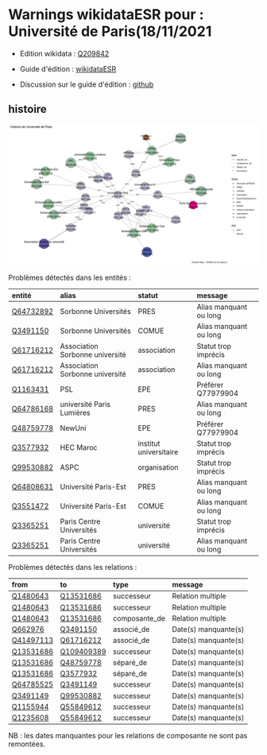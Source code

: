 Warnings wikidataESR pour : Université de Paris(18/11/2021
================

- Edition wikidata : [Q209842](https://www.wikidata.org/wiki/Q209842)
- Guide d'édition : [wikidataESR](https://github.com/cpesr/wikidataESR/)

- Discussion sur le guide d'édition : [github](https://github.com/cpesr/wikidataESR/issues)



## histoire 

![Graphique non généré](Q209842-histoire.png) 

Problèmes détectés dans les entités :

|entité                                               |alias                           |statut                 |message                |
|:----------------------------------------------------|:-------------------------------|:----------------------|:----------------------|
|[Q64732892](https://www.wikidata.org/wiki/Q64732892) |Sorbonne Universités            |PRES                   |Alias manquant ou long |
|[Q3491150](https://www.wikidata.org/wiki/Q3491150)   |Sorbonne Universités            |COMUE                  |Alias manquant ou long |
|[Q61716212](https://www.wikidata.org/wiki/Q61716212) |Association Sorbonne université |association            |Statut trop imprécis   |
|[Q61716212](https://www.wikidata.org/wiki/Q61716212) |Association Sorbonne université |association            |Alias manquant ou long |
|[Q1163431](https://www.wikidata.org/wiki/Q1163431)   |PSL                             |EPE                    |Préférer Q77979904     |
|[Q64786168](https://www.wikidata.org/wiki/Q64786168) |université Paris Lumières       |PRES                   |Alias manquant ou long |
|[Q48759778](https://www.wikidata.org/wiki/Q48759778) |NewUni                          |EPE                    |Préférer Q77979904     |
|[Q3577932](https://www.wikidata.org/wiki/Q3577932)   |HEC Maroc                       |institut universitaire |Statut trop imprécis   |
|[Q99530882](https://www.wikidata.org/wiki/Q99530882) |ASPC                            |organisation           |Statut trop imprécis   |
|[Q64808631](https://www.wikidata.org/wiki/Q64808631) |Université Paris-Est            |PRES                   |Alias manquant ou long |
|[Q3551472](https://www.wikidata.org/wiki/Q3551472)   |Université Paris-Est            |COMUE                  |Alias manquant ou long |
|[Q3365251](https://www.wikidata.org/wiki/Q3365251)   |Paris Centre Universités        |université             |Statut trop imprécis   |
|[Q3365251](https://www.wikidata.org/wiki/Q3365251)   |Paris Centre Universités        |université             |Alias manquant ou long |

Problèmes détectés dans les relations :

|from                                                 |to                                                     |type          |message              |
|:----------------------------------------------------|:------------------------------------------------------|:-------------|:--------------------|
|[Q1480643](https://www.wikidata.org/wiki/Q1480643)   |[Q13531686](https://www.wikidata.org/wiki/Q13531686)   |successeur    |Relation multiple    |
|[Q1480643](https://www.wikidata.org/wiki/Q1480643)   |[Q13531686](https://www.wikidata.org/wiki/Q13531686)   |successeur    |Relation multiple    |
|[Q1480643](https://www.wikidata.org/wiki/Q1480643)   |[Q13531686](https://www.wikidata.org/wiki/Q13531686)   |composante_de |Relation multiple    |
|[Q662976](https://www.wikidata.org/wiki/Q662976)     |[Q3491150](https://www.wikidata.org/wiki/Q3491150)     |associé_de    |Date(s) manquante(s) |
|[Q41497113](https://www.wikidata.org/wiki/Q41497113) |[Q61716212](https://www.wikidata.org/wiki/Q61716212)   |associé_de    |Date(s) manquante(s) |
|[Q13531686](https://www.wikidata.org/wiki/Q13531686) |[Q109409389](https://www.wikidata.org/wiki/Q109409389) |successeur    |Date(s) manquante(s) |
|[Q13531686](https://www.wikidata.org/wiki/Q13531686) |[Q48759778](https://www.wikidata.org/wiki/Q48759778)   |séparé_de     |Date(s) manquante(s) |
|[Q13531686](https://www.wikidata.org/wiki/Q13531686) |[Q3577932](https://www.wikidata.org/wiki/Q3577932)     |séparé_de     |Date(s) manquante(s) |
|[Q64785525](https://www.wikidata.org/wiki/Q64785525) |[Q3491149](https://www.wikidata.org/wiki/Q3491149)     |successeur    |Date(s) manquante(s) |
|[Q3491149](https://www.wikidata.org/wiki/Q3491149)   |[Q99530882](https://www.wikidata.org/wiki/Q99530882)   |successeur    |Date(s) manquante(s) |
|[Q1155944](https://www.wikidata.org/wiki/Q1155944)   |[Q55849612](https://www.wikidata.org/wiki/Q55849612)   |successeur    |Date(s) manquante(s) |
|[Q1235608](https://www.wikidata.org/wiki/Q1235608)   |[Q55849612](https://www.wikidata.org/wiki/Q55849612)   |successeur    |Date(s) manquante(s) |

NB : les dates manquantes pour les relations de composante ne sont pas remontées. 

